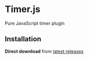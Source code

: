 # Timer.js
Pure JavaScript timer plugin


## Installation
**Direct download** from [latest releases](https://github.com/renjithvk/timer.js/releases)
